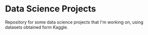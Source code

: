 # Data Science Projects
Repository for some data science projects that I'm working on, using datasets obtained form Kaggle.
